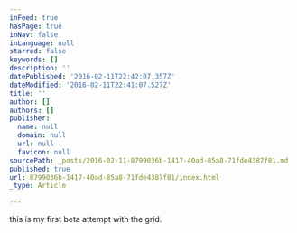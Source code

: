 ```yaml
---
inFeed: true
hasPage: true
inNav: false
inLanguage: null
starred: false
keywords: []
description: ''
datePublished: '2016-02-11T22:42:07.357Z'
dateModified: '2016-02-11T22:41:07.527Z'
title: ''
author: []
authors: []
publisher:
  name: null
  domain: null
  url: null
  favicon: null
sourcePath: _posts/2016-02-11-8799036b-1417-40ad-85a8-71fde4387f81.md
published: true
url: 8799036b-1417-40ad-85a8-71fde4387f81/index.html
_type: Article

---
```

this is my first beta attempt with the grid.